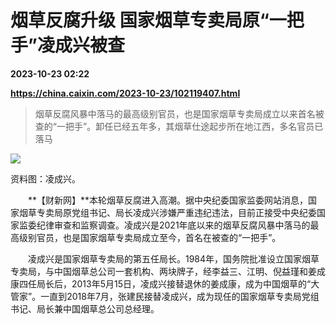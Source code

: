 # 烟草反腐升级 国家烟草专卖局原“一把手”凌成兴被查

**2023-10-23 02:22**

**https://china.caixin.com/2023-10-23/102119407.html**

> 烟草反腐风暴中落马的最高级别官员，也是国家烟草专卖局成立以来首名被查的“一把手”。卸任已经五年多，其烟草仕途起步所在地江西，多名官员已落马

  

![](https://img.caixin.com/2023-10-23/169802709870557_840_560.jpg)

资料图：凌成兴。

  

　　**【财新网】**本轮烟草反腐进入高潮。据中央纪委国家监委网站消息，国家烟草专卖局原党组书记、局长凌成兴涉嫌严重违纪违法，目前正接受中央纪委国家监委纪律审查和监察调查。凌成兴是2021年底以来的烟草反腐风暴中落马的最高级别官员，也是国家烟草专卖局成立至今，首名在被查的“一把手”。

　　凌成兴是国家烟草专卖局的第五任局长。1984年，国务院批准设立国家烟草专卖局，与中国烟草总公司一套机构、两块牌子，经李益三、江明、倪益瑾和姜成康四任局长后，2013年5月15日，凌成兴接替退休的姜成康，成为中国烟草的“大管家”。一直到2018年7月，张建民接替凌成兴，成为现任的国家烟草专卖局党组书记、局长兼中国烟草总公司总经理。